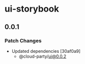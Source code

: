 # ui-storybook

## 0.0.1

### Patch Changes

- Updated dependencies [30af0a9]
  - @cloud-party/ui@0.0.2
